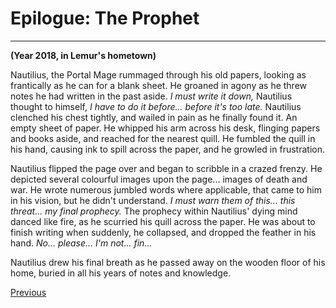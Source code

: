 # Epilogue: The Prophet
---

**(Year 2018, in Lemur's hometown)**

Nautilius, the Portal Mage rummaged through his old papers, looking as frantically as he can for a blank sheet. He groaned in agony as he threw notes he had written in the past aside. *I must write it down,* Nautilius thought to himself, *I have to do it before... before it's too late.* Nautilius clenched his chest tightly, and wailed in pain as he finally found it. An empty sheet of paper. He whipped his arm across his desk, flinging papers and books aside, and reached for the nearest quill. He fumbled the quill in his hand, causing ink to spill across the paper, and he growled in frustration.

Nautilius flipped the page over and began to scribble in a crazed frenzy. He depicted several colourful images upon the page... images of death and war. He wrote numerous jumbled words where applicable, that came to him in his vision, but he didn't understand. *I must warn them of this... this threat... my final prophecy.* The prophecy within Nautilius' dying mind danced like fire, as he scurried his quill across the paper. He was about to finish writing when suddenly, he collapsed, and dropped the feather in his hand. *No... please... I'm not... fin...*

Nautilius drew his final breath as he passed away on the wooden floor of his home, buried in all his years of notes and knowledge.

[Previous](https://lemurkolachnik.github.io/Legend-of-Lemur/pages/book_3_chapters/21)

